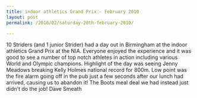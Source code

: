 ```yaml
---
title: indoor athletics Grand Prix - February 2010
layout: post
permalink: /2010/02/saturday-20th-february-2010/

---
```


10 Striders (and 1 junior Strider) had a day out in Birmingham at the indoor athletics Grand Prix at the NIA. Everyone enjoyed the experience and it was good to see a number of top notch athletes in action including various World and Olympic champions. Highlight of the day was seeing Jenny Meadows breaking Kelly Holmes national record for 800m. Low point was the fire alarm going off in the pub just a few seconds after our lunch had arrived, causing us to abandon it! The Boots meal deal we had instead just didn't do the job! Dave Smeath
